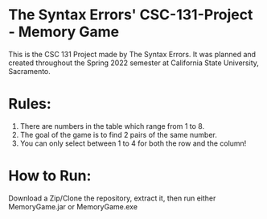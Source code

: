 # The Syntax Errors' CSC-131-Project - Memory Game

This is the CSC 131 Project made by The Syntax Errors. It was planned and created throughout the Spring 2022 semester at California State University, Sacramento.

# Rules:

1. There are numbers in the table which range from 1 to 8.
2. The goal of the game is to find 2 pairs of the same number.
3. You can only select between 1 to 4 for both the row and the column!

# How to Run:
Download a Zip/Clone the repository, extract it, then run either MemoryGame.jar or MemoryGame.exe
